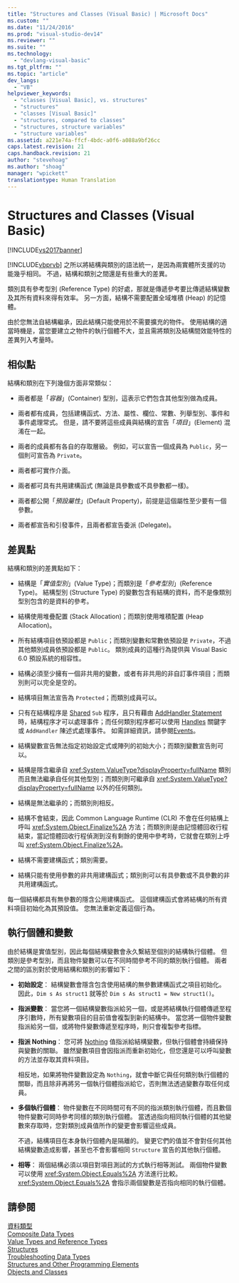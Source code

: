 ```yaml
---
title: "Structures and Classes (Visual Basic) | Microsoft Docs"
ms.custom: ""
ms.date: "11/24/2016"
ms.prod: "visual-studio-dev14"
ms.reviewer: ""
ms.suite: ""
ms.technology: 
  - "devlang-visual-basic"
ms.tgt_pltfrm: ""
ms.topic: "article"
dev_langs: 
  - "VB"
helpviewer_keywords: 
  - "classes [Visual Basic], vs. structures"
  - "structures"
  - "classes [Visual Basic]"
  - "structures, compared to classes"
  - "structures, structure variables"
  - "structure variables"
ms.assetid: a221e74a-ffcf-4bdc-a0f6-a088a9bf26cc
caps.latest.revision: 21
caps.handback.revision: 21
author: "stevehoag"
ms.author: "shoag"
manager: "wpickett"
translationtype: Human Translation
---
```

# Structures and Classes (Visual Basic)
[!INCLUDE[vs2017banner](../../../../csharp/includes/vs2017banner.md)]

[!INCLUDE[vbprvb](../../../../csharp/programming-guide/concepts/linq/includes/vbprvb_md.md)] 之所以將結構與類別的語法統一，是因為兩實體所支援的功能幾乎相同。  不過，結構和類別之間還是有些重大的差異。  
  
 類別具有參考型別 \(Reference Type\) 的好處，那就是傳遞參考要比傳遞結構變數及其所有資料來得有效率。  另一方面，結構不需要配置全域堆積 \(Heap\) 的記憶體。  
  
 由於您無法自結構繼承，因此結構只能使用於不需要擴充的物件。  使用結構的適當時機是，當您要建立之物件的執行個體不大，並且需將類別及結構間效能特性的差異列入考量時。  
  
## 相似點  
 結構和類別在下列幾個方面非常類似：  
  
-   兩者都是「*容器*」\(Container\) 型別，這表示它們包含其他型別做為成員。  
  
-   兩者都有成員，包括建構函式、方法、屬性、欄位、常數、列舉型別、事件和事件處理常式。  但是，請不要將這些成員與結構的宣告「*項目*」\(Element\) 混淆在一起。  
  
-   兩者的成員都有各自的存取層級。  例如，可以宣告一個成員為 `Public`，另一個則可宣告為 `Private`。  
  
-   兩者都可實作介面。  
  
-   兩者都可具有共用建構函式 \(無論是具參數或不具參數都一樣\)。  
  
-   兩者都公開「*預設屬性*」\(Default Property\)，前提是這個屬性至少要有一個參數。  
  
-   兩者都宣告和引發事件，且兩者都宣告委派 \(Delegate\)。  
  
## 差異點  
 結構和類別的差異點如下：  
  
-   結構是「*實值型別*」\(Value Type\)；而類別是「*參考型別*」\(Reference Type\)。  結構型別 \(Structure Type\) 的變數包含有結構的資料，而不是像類別型別包含的是資料的參考。  
  
-   結構使用堆疊配置 \(Stack Allocation\)；而類別使用堆積配置 \(Heap Allocation\)。  
  
-   所有結構項目依預設都是 `Public`；而類別變數和常數依預設是 `Private`，不過其他類別成員依預設都是 `Public`。  類別成員的這種行為提供與 Visual Basic 6.0 預設系統的相容性。  
  
-   結構必須至少擁有一個非共用的變數，或者有非共用的非自訂事件項目；而類別則可以完全是空的。  
  
-   結構項目無法宣告為 `Protected`；而類別成員可以。  
  
-   只有在結構程序是 [Shared](../../../../visual-basic/language-reference/modifiers/shared.md) `Sub` 程序，且只有藉由 [AddHandler Statement](../../../../visual-basic/language-reference/statements/addhandler-statement.md)時，結構程序才可以處理事件；而任何類別程序都可以使用 [Handles](../../../../visual-basic/language-reference/statements/handles-clause.md) 關鍵字或 `AddHandler` 陳述式處理事件。  如需詳細資訊，請參閱[Events](../../../../visual-basic/programming-guide/language-features/events/events.md)。  
  
-   結構變數宣告無法指定初始設定式或陣列的初始大小；而類別變數宣告則可以。  
  
-   結構是隱含繼承自 <xref:System.ValueType?displayProperty=fullName> 類別而且無法繼承自任何其他型別；而類別則可繼承自 <xref:System.ValueType?displayProperty=fullName> 以外的任何類別。  
  
-   結構是無法繼承的；而類別則相反。  
  
-   結構不會結束，因此 Common Language Runtime \(CLR\) 不會在任何結構上呼叫 <xref:System.Object.Finalize%2A> 方法；而類別則是由記憶體回收行程結束，當記憶體回收行程偵測到沒有剩餘的使用中參考時，它就會在類別上呼叫 <xref:System.Object.Finalize%2A>。  
  
-   結構不需要建構函式；類別需要。  
  
-   結構只能有使用參數的非共用建構函式；類別則可以有具參數或不具參數的非共用建構函式。  
  
 每一個結構都具有無參數的隱含公用建構函式。  這個建構函式會將結構的所有資料項目初始化為其預設值。  您無法重新定義這個行為。  
  
## 執行個體和變數  
 由於結構是實值型別，因此每個結構變數會永久繫結至個別的結構執行個體。  但類別是參考型別，而且物件變數可以在不同時間參考不同的類別執行個體。  兩者之間的區別對於使用結構和類別的影響如下：  
  
-   **初始設定**： 結構變數會隱含包含使用結構的無參數建構函式之項目初始化。  因此，`Dim s As struct1` 就等於 `Dim s As struct1 = New struct1()`。  
  
-   **指派變數**： 當您將一個結構變數指派給另一個，或是將結構執行個體傳遞至程序引數時，所有變數項目的目前值會複製到新的結構中。  當您將一個物件變數指派給另一個，或將物件變數傳遞至程序時，則只會複製參考指標。  
  
-   **指派 Nothing**： 您可將 [Nothing](../../../../visual-basic/language-reference/nothing.md) 值指派給結構變數，但執行個體會持續保持與變數的關聯。  雖然變數項目會因指派而重新初始化，但您還是可以呼叫變數的方法並存取其資料項目。  
  
     相反地，如果將物件變數設定為 `Nothing`，就會中斷它與任何類別執行個體的關聯，而且除非再將另一個執行個體指派給它，否則無法透過變數存取任何成員。  
  
-   **多個執行個體**： 物件變數在不同時間可有不同的指派類別執行個體，而且數個物件變數可同時參考同樣的類別執行個體。  當透過指向相同執行個體的其他變數來存取時，您對類別成員值所作的變更會影響這些成員。  
  
     不過，結構項目在本身執行個體內是隔離的。  變更它們的值並不會對任何其他結構變數造成影響，甚至也不會影響相同 `Structure` 宣告的其他執行個體。  
  
-   **相等**： 兩個結構必須以項目對項目測試的方式執行相等測試。  兩個物件變數可以使用 <xref:System.Object.Equals%2A> 方法進行比較。  <xref:System.Object.Equals%2A> 會指示兩個變數是否指向相同的執行個體。  
  
## 請參閱  
 [資料類型](../../../../visual-basic/programming-guide/language-features/data-types/index.md)   
 [Composite Data Types](../../../../visual-basic/programming-guide/language-features/data-types/composite-data-types.md)   
 [Value Types and Reference Types](../../../../visual-basic/programming-guide/language-features/data-types/value-types-and-reference-types.md)   
 [Structures](../../../../visual-basic/programming-guide/language-features/data-types/structures.md)   
 [Troubleshooting Data Types](../../../../visual-basic/programming-guide/language-features/data-types/troubleshooting-data-types.md)   
 [Structures and Other Programming Elements](../../../../visual-basic/programming-guide/language-features/data-types/structures-and-other-programming-elements.md)   
 [Objects and Classes](../../../../visual-basic/programming-guide/language-features/objects-and-classes/index.md)